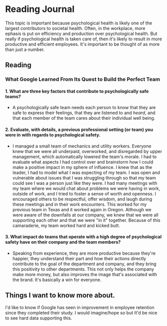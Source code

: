 # Reading Journal

This topic is important because psychological health is likely one of the largest contributors to societal health. Often, in the workplace, more ephasis is put on efficiency and production over psychological health. But really if psychological health is taken care of, then it's likely to result in more productive and efficient employees. It's important to be thought of as more than just a number.

## Reading

### What Google Learned From Its Quest to Build the Perfect Team

#### 1. What are three key factors that contribute to psychologically safe teams?

- A psychologically safe team needs each person to know that they are safe to express their feelings, that they are listened to and *heard*, and that each member of the team cares about their individual well being.

#### 2. Evaluate, with details, a previous professional setting (or team) you were in with regards to psychological safety.

- I managed a small team of mechanics and utility workers. Everyone knew that we were all underpaid, overworked, and disregarded by upper management, which automatically lowered the team's morale. I had to evaluate what aspects I had control over and brainstorm how I could make a positive impact in my sphere of influence. I knew that as the leader, I had to model what I was expecting of my team. I was open and vulnerable about issues that I was struggling through so that my team could see I was a person just like they were. I had many meetings with my team where we would chat about problems we were having in work, outside of work, and I tried to foster a sense of worth and openness. I encouraged others to be respectful, offer wisdom, and laugh during these meetings and in their work encounters. This worked for my previous team in Texas and it worked again in Oregon. Although we were aware of the downfalls at our company, we knew that we were all supporting each other and that we were "in it" together. Because of this camaraderie, my team worked hard and kicked butt.


#### 3. What impact do teams that operate with a high degree of psychological safety have on their company and the team members?

- Speaking from experience, they are more productive because they're happier, they understand their part and how their actions directly contribute to the goal of the department and company, and they bring this positivity to other departments. This not only helps the company make more money, but also improves the image that's associated with the brand. It's basically a win for everyone.

## Things I want to know more about.

I'd like to know if Google has seen in improvement in employee retention since they completed their study. I would imagine/hope so but It'd be nice to see hard data supporting this.